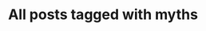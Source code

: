 ---
layout: tag
title: "All posts tagged with myths"
permalink: /weblog/tags/myths/
taxonomy: myths
---